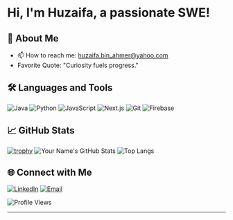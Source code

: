 # Hi, I'm Huzaifa, a passionate SWE!

## 🚀 About Me

- 📫 How to reach me: huzaifa.bin_ahmer@yahoo.com
- Favorite Quote: "Curiosity fuels progress."

## 🛠️ Languages and Tools

![Java](https://img.shields.io/badge/Java-43853D?style=for-the-badge&logo=JAVA&logoColor=white)
![Python](https://img.shields.io/badge/Python-3776AB?style=for-the-badge&logo=python&logoColor=white)
![JavaScript](https://img.shields.io/badge/JavaScript-F7DF1E?style=for-the-badge&logo=javascript&logoColor=black)
![Next.js](https://img.shields.io/badge/Next.js-6FA8DC?style=for-the-badge&logo=next.js&logoColor=black)
![Git](https://img.shields.io/badge/Git-F05032?style=for-the-badge&logo=git&logoColor=white)
![Firebase](https://img.shields.io/badge/Firebase-FFCA28?style=for-the-badge&logo=firebase&logoColor=black)

## 📈 GitHub Stats

[![trophy](https://github-profile-trophy.vercel.app/?username=inkxide&theme=onedark)](https://github.com/inkxide/github-profile-trophy)
![Your Name's GitHub Stats](https://github-readme-stats.vercel.app/api?username=inkxide&show_icons=true&theme=radical)
![Top Langs](https://github-readme-stats.vercel.app/api/top-langs/?username=inkxide&layout=compact&theme=radical)

## 🌐 Connect with Me

[![LinkedIn](https://img.shields.io/badge/LinkedIn-0077B5?style=for-the-badge&logo=linkedin&logoColor=white)](https://www.linkedin.com/in/huzaifa-bin-ahmer-9ba1b3211/)
[![Email](https://img.shields.io/badge/Email-D14836?style=for-the-badge&logo=gmail&logoColor=white)](mailto:huzaifa.bin_ahmer@yahoo.com)

![Profile Views](https://komarev.com/ghpvc/?username=inkxide&style=for-the-badge)

---
